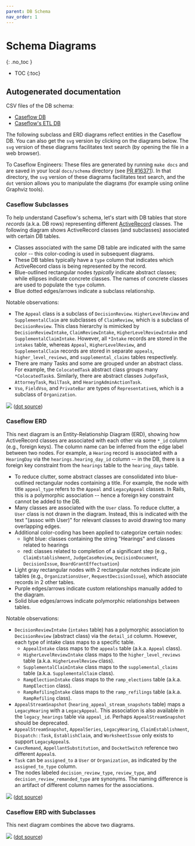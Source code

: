 ```yaml
---
parent: DB Schema
nav_order: 1
---
```


# Schema Diagrams
{: .no_toc }

- TOC
{:toc}

## Autogenerated documentation

CSV files of the DB schema:
* [Caseflow DB](make_docs/caseflow.csv)
* [Caseflow's ETL DB](make_docs/etl.csv)


The following subclass and ERD diagrams reflect entities in the Caseflow DB. You can also get the `svg` version by clicking on the diagrams below. The `svg` version of these diagrams facilitates text search (by opening the file in a web browser).

To Caseflow Engineers: These files are generated by running `make docs` and are saved in your local `docs/schema` directory (see [PR #16371](https://github.com/department-of-veterans-affairs/caseflow/pull/16371)). In that directory, the `svg` version of these diagrams facilitates text search, and the `dot` version allows you to manipulate the diagrams (for example using online Graphviz tools).

### Caseflow Subclasses
To help understand Caseflow's schema, let's start with DB tables that store _records_ (a.k.a. DB rows) representing different [ActiveRecord](https://guides.rubyonrails.org/active_record_basics.html) classes.
The following diagram shows ActiveRecord classes (and subclasses) associated with certain DB tables.
- Classes associated with the same DB table are indicated with the same color -- this color-coding is used in subsequent diagrams.
- These DB tables typically have a `type` column that indicates which ActiveRecord class is being represented by the record.
- Blue-outlined rectangular nodes _typically_ indicate abstract classes; while ellipses indicate concrete classes. The names of concrete classes are used to populate the `type` column.
- Blue dotted edges/arrows indicate a subclass relationship.

Notable observations:
- The `Appeal` class is a subclass of `DecisionReview`. `HigherLevelReview` and `SupplementalClaim` are subclasses of `ClaimReview`, which is a subclass of `DecisionReview`. This class hierarchy is mimicked by `DecisionReviewIntake`, `ClaimReviewIntake`, `HigherLevelReviewIntake` and `SupplementalClaimIntake`. However, all `*Intake` records are stored in the `intakes` table, whereas `Appeal`, `HigherLevelReview`, and `SupplementalClaim` records are stored in separate `appeals`, `higher_level_reviews`, and `supplemental_claims` tables respectively.
- There are many Tasks and some are grouped under an abstract class. For example, the `ColocatedTask` abstract class groups many `*ColocatedTask`s. Similarly, there are abstract classes `JudgeTask`, `AttorneyTask`, `MailTask`, and `HearingAdminActionTask`.
- `Vso`, `FieldVso`, and `PrivateBar` are types of `Representative`s, which is a subclass of `Organization`.

<a href="make_docs/caseflow-subclasses.svg"> <img src="make_docs/caseflow-subclasses.png"/></a>
([dot source](make_docs/caseflow-subclasses.dot))

### Caseflow ERD
This next diagram is an Entity-Relationship Diagram (ERD), showing how ActiveRecord classes are associated with each other via some `*_id` column (e.g., foreign keys). The column name can be inferred from the edge label between two nodes. For example, a `Hearing` record is associated with a `HearingDay` via the `hearings.hearing_day_id` column -- in the DB, there is a foreign key constraint from the `hearings` table to the `hearing_days` table.
- To reduce clutter, some abstract classes are consolidated into blue-outlined rectangular nodes containing a title. For example, the node with title `appeal_type` refers to the `Appeal` and `LegacyAppeal` classes. In Rails, this is a polymorphic association -- hence a foreign key constraint cannot be added to the DB.
- Many classes are associated with the `User` class. To reduce clutter, a `User` class is not drawn in the diagram. Instead, this is indicated with the text "(assoc with User)" for relevant classes to avoid drawing too many overlapping edges.
- Additional color-coding has been applied to categorize certain nodes:
   - light blue: classes containing the string "Hearings" and classes related to hearings
   - red: classes related to completion of a significant step (e.g., `ClaimEstablishment`, `JudgeCaseReview`, `DecisionDocument`, `DecisionIssue`, `BoardGrantEffectuation`)
- Light gray rectangular nodes with 2 rectangular notches indicate join tables (e.g., `OrganizationsUser`, `RequestDecisionIssue`), which associate records in 2 other tables.
- Purple edges/arrows indicate custom relationships manually added to the diagram.
- Solid blue edges/arrows indicate polymorphic relationships between tables.

Notable observations:
- `DecisionReviewIntake` (`intakes` table) has a polymorphic association to `DecisionReview` (abstract class) via the `detail_id` column. However, each type of intake class maps to a specific table.
   - `AppealIntake` class maps to the `appeals` table (a.k.a. `Appeal` class).
   - `HigherLevelReviewIntake` class maps to the `higher_level_reviews` table (a.k.a. `HigherLevelReview` class).
   - `SupplementalClaimIntake` class maps to the `supplemental_claims` table (a.k.a. `SupplementalClaim` class).
   - `RampElectionIntake` class maps to the `ramp_elections` table (a.k.a. `RampElection` class).
   - `RampRefilingIntake` class maps to the `ramp_refilings` table (a.k.a. `RampRefiling` class).
- `AppealStreamSnapshot` (`hearing_appeal_stream_snapshots` table) maps a `LegacyHearing` with a `LegacyAppeal`. This association is also available in the `legacy_hearings` table via `appeal_id`. Perhaps `AppealStreamSnapshot` should be deprecated.
- `AppealStreamSnapshot`, `AppealSeries`, `LegacyHearing`, `ClaimEstablishment`, `Dispatch::Task`, `EstablishClaim`, and `WorksheetIssue` only exists to support `LegacyAppeal`s.
- `CavcRemand`, `AppellantSubstitution`, and `DocketSwitch` reference two different `Appeal`s.
- `Task` can be `assigned_to` a `User` or `Organization`, as indicated by the `assigned_to_type` column.
- The nodes labeled `decision_review_type`, `review_type`, and `decision_review_remanded_type` are synonyms. The naming difference is an artifact of different column names for the associations.


<a href="make_docs/caseflow-belongs_to_erd.svg"> <img src="make_docs/caseflow-belongs_to_erd.png"/></a>
([dot source](make_docs/caseflow-belongs_to_erd.dot))

### Caseflow ERD with Subclasses
This next diagram combines the above two diagrams.

<a href="make_docs/caseflow-belongs_to_erd-subclasses.svg"> <img src="make_docs/caseflow-belongs_to_erd-subclasses.png"/></a>
([dot source](make_docs/caseflow-belongs_to_erd-subclasses.dot))
